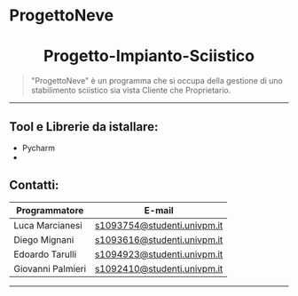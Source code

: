 # ProgettoNeve
# <div align="center"> Progetto-Impianto-Sciistico </div>

> "ProgettoNeve" è un programma che si occupa della gestione di uno stabilimento sciistico sia vista  Cliente che Proprietario.

***
## Tool e Librerie da istallare:
* Pycharm
*

## Contatti:
Programmatore | E-mail 
--------------|--------
Luca Marcianesi|s1093754@studenti.univpm.it
Diego Mignani|s1093616@studenti.univpm.it
Edoardo Tarulli|s1094923@studenti.univpm.it
Giovanni Palmieri|s1092410@studenti.univpm.it


***

